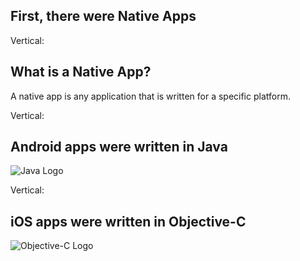 ## First, there were Native Apps

Vertical:

## What is a Native App?

A native app is any application that is written for a specific platform.

Vertical:

## Android apps were written in Java

![Java Logo](https://logos-download.com/wp-content/uploads/2016/10/Java_logo_icon.png)

Vertical:

## iOS apps were written in Objective-C

![Objective-C Logo](https://camo.githubusercontent.com/b34dc073236fc468685258c796d7b96220f271f9/687474703a2f2f7777772e696f732d626c6f672e636f2e756b2f77702d636f6e74656e742f75706c6f6164732f323031362f30312f6f626a6563746976652d632d7475746f7269616c732e706e67)
